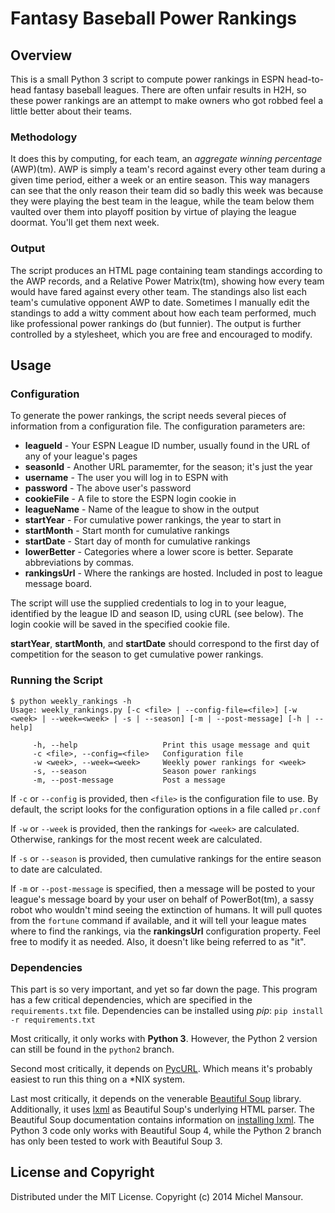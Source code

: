 # Fantasy Baseball Power Rankings

## Overview
This is a small Python 3 script to compute power rankings in ESPN head-to-head
fantasy baseball leagues. There are often unfair results in H2H, so these power
rankings are an attempt to make owners who got robbed feel a little better about
their teams.

### Methodology
It does this by computing, for each team, an _aggregate winning percentage_ (AWP)(tm).
AWP is simply a team's record against every other team during a given time period,
either a week or an entire season. This way managers can see that the only reason
their team did so badly this week was because they were playing the best team
in the league, while the team below them vaulted over them into playoff position
by virtue of playing the league doormat. You'll get them next week.

### Output
The script produces an HTML page containing team standings according to the AWP
records, and a Relative Power Matrix(tm), showing how every team would have fared against
every other team. The standings also list each team's cumulative opponent AWP to date.
Sometimes I manually edit the standings to add a witty comment
about how each team performed, much like professional power rankings do (but
funnier). The output is further controlled by a stylesheet, which you are free
and encouraged to modify.

## Usage

### Configuration
To generate the power rankings, the script needs several pieces of information
from a configuration file. The configuration parameters are:
* __leagueId__ - Your ESPN League ID number, usually found in the URL of any of your league's pages
* __seasonId__ - Another URL paramemter, for the season; it's just the year
* __username__ - The user you will log in to ESPN with
* __password__ - The above user's password
* __cookieFile__ - A file to store the ESPN login cookie in
* __leagueName__ - Name of the league to show in the output
* __startYear__ - For cumulative power rankings, the year to start in
* __startMonth__ - Start month for cumulative rankings
* __startDate__ - Start day of month for cumulative rankings
* __lowerBetter__ - Categories where a lower score is better. Separate abbreviations by commas.
* __rankingsUrl__ - Where the rankings are hosted. Included in post to league message board.

The script will use the supplied credentials to log in to your league,
identified by the league ID and season ID, using cURL (see below). The login
cookie will be saved in the specified cookie file.

__startYear__, __startMonth__, and __startDate__ should correspond to the first
day of competition for the season to get cumulative power rankings.

### Running the Script
    $ python weekly_rankings -h
    Usage: weekly_rankings.py [-c <file> | --config-file=<file>] [-w <week> | --week=<week> | -s | --season] [-m | --post-message] [-h | --help]

         -h, --help                   Print this usage message and quit
         -c <file>, --config=<file>   Configuration file
         -w <week>, --week=<week>     Weekly power rankings for <week>
         -s, --season                 Season power rankings
         -m, --post-message           Post a message

If `-c` or `--config` is provided, then `<file>` is the configuration file to use. By default,
the script looks for the configuration options in a file called `pr.conf`

If `-w` or `--week` is provided, then the rankings for `<week>` are calculated.
Otherwise, rankings for the most recent week are calculated.

If `-s` or `--season` is provided, then cumulative rankings for the entire season
to date are calculated.

If `-m` or `--post-message` is specified, then a message will be posted to your league's message board by
your user on behalf of PowerBot(tm), a sassy robot who wouldn't mind seeing the
extinction of humans. It will pull quotes from the `fortune` command if available, and
it will tell your league mates where to find the rankings, via the __rankingsUrl__
configuration property. Feel free to modify it as needed. Also, it doesn't like being
referred to as "it".

### Dependencies
This part is so very important, and yet so far down the page. This program has a few
critical dependencies, which are specified in the `requirements.txt` file.
Dependencies can be installed using *pip*: `pip install -r requirements.txt`

Most critically, it only works with **Python 3**. However, the Python 2
version can still be found in the `python2` branch.

Second most critically, it depends on [PycURL][1]. Which means it's probably
easiest to run this thing on a *NIX system.

[1]: http://pycurl.sourceforge.net/

Last most critically, it depends on the venerable [Beautiful Soup][2] library.
Additionally, it uses [lxml][3] as Beautiful Soup's underlying HTML parser.
The Beautiful Soup documentation contains information on [installing lxml][4].
The Python 3 code only works with Beautiful Soup 4, while the Python 2
branch has only been tested to work with Beautiful Soup 3.

[2]: http://www.crummy.com/software/BeautifulSoup/
[3]: http://lxml.de/
[4]: http://www.crummy.com/software/BeautifulSoup/bs4/doc/#installing-a-parser



## License and Copyright
Distributed under the MIT License.
Copyright (c) 2014 Michel Mansour.

